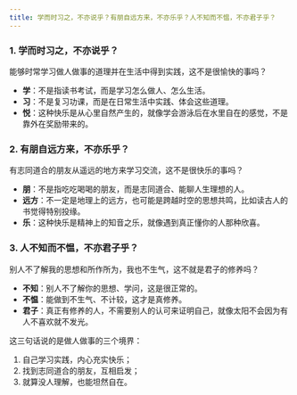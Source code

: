 ```yaml
---
title: 学而时习之，不亦说乎？有朋自远方来，不亦乐乎？人不知而不愠，不亦君子乎？
---
```


### 1. 学而时习之，不亦说乎？

能够时常学习做人做事的道理并在生活中得到实践，这不是很愉快的事吗？

- **学**：不是指读书考试，而是学习怎么做人、怎么生活。
- **习**：不是复习功课，而是在日常生活中实践、体会这些道理。
- **悦**：这种快乐是从心里自然产生的，就像学会游泳后在水里自在的感觉，不是靠外在奖励带来的。



### 2. 有朋自远方来，不亦乐乎？

有志同道合的朋友从遥远的地方来学习交流，这不是很快乐的事吗？

- **朋**：不是指吃吃喝喝的朋友，而是志同道合、能聊人生理想的人。
- **远方**：不一定是地理上的远方，也可能是跨越时空的思想共鸣，比如读古人的书觉得特别投缘。
- **乐**：这种快乐是精神上的知音之乐，就像遇到真正懂你的人那种欣喜。

### 3. 人不知而不愠，不亦君子乎？

别人不了解我的思想和所作所为，我也不生气，这不就是君子的修养吗？

- **不知**：别人不了解你的思想、学问，这是很正常的。
- **不愠**：能做到不生气、不计较，这才是真修养。
- **君子**：真正有修养的人，不需要别人的认可来证明自己，就像太阳不会因为有人不喜欢就不发光。

这三句话说的是做人做事的三个境界：
1. 自己学习实践，内心充实快乐；
2. 找到志同道合的朋友，互相启发；
3. 就算没人理解，也能坦然自在。


